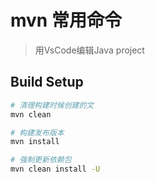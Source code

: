 # mvn 常用命令

> 用VsCode编辑Java project

## Build Setup

``` bash
# 清理构建时候创建的文
mvn clean

# 构建发布版本
mvn install

# 强制更新依赖包
mvn clean install -U
```
